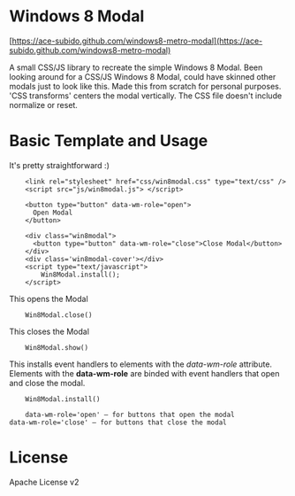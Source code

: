 Windows 8 Modal
====================

[https://ace-subido.github.com/windows8-metro-modal](https://ace-subido.github.com/windows8-metro-modal)

A small CSS/JS library to recreate the simple Windows 8 Modal. Been looking around for a CSS/JS Windows 8 Modal, could have skinned other modals just to look like this. Made this from scratch for personal purposes. 'CSS transforms' centers the modal vertically. The CSS file doesn't include normalize or reset.

Basic Template and Usage
====================

It's pretty straightforward :)

		<link rel="stylesheet" href="css/win8modal.css" type="text/css" />
		<script src="js/win8modal.js"> </script> 

		<button type="button" data-wm-role="open">
		  Open Modal
		</button>

		<div class="win8modal">
		  <button type="button" data-wm-role="close">Close Modal</button>
		</div>     
		<div class='win8modal-cover'></div>
		<script type="text/javascript">
			Win8Modal.install();
		</script>

This opens the Modal

		Win8Modal.close()

This closes the Modal
				
		Win8Modal.show()

This installs event handlers to elements with the _data-wm-role_ attribute. Elements with the <strong>data-wm-role</strong> are binded with event handlers that open and close the modal. 

		Win8Modal.install()

		data-wm-role='open' — for buttons that open the modal
    data-wm-role='close' — for buttons that close the modal

License
====================
Apache License v2
